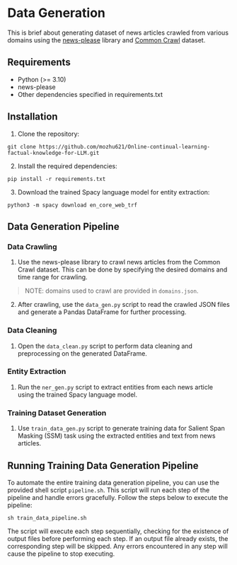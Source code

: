 # Data Generation

This is brief about generating dataset of news articles crawled from various domains using the [news-please](https://github.com/fhamborg/news-please) library and [Common Crawl](https://commoncrawl.org/) dataset. 

## Requirements

- Python (>= 3.10)
- news-please
- Other dependencies specified in requirements.txt

## Installation

1. Clone the repository:
```
git clone https://github.com/mozhu621/Online-continual-learning-factual-knowledge-for-LLM.git
```

2. Install the required dependencies:
```
pip install -r requirements.txt
```

3. Download the trained Spacy language model for entity extraction:
```
python3 -m spacy download en_core_web_trf
```

## Data Generation Pipeline

### Data Crawling

1. Use the news-please library to crawl news articles from the Common Crawl dataset. This can be done by specifying the desired domains and time range for crawling.

> NOTE: domains used to crawl are provided in `domains.json`.

2. After crawling, use the `data_gen.py` script to read the crawled JSON files and generate a Pandas DataFrame for further processing.

### Data Cleaning

1. Open the `data_clean.py` script to perform data cleaning and preprocessing on the generated DataFrame.

### Entity Extraction

1. Run the `ner_gen.py` script to extract entities from each news article using the trained Spacy language model.

### Training Dataset Generation

1. Use `train_data_gen.py` script to generate training data for Salient Span Masking (SSM) task using the extracted entities and text from news articles.


## Running Training Data Generation Pipeline

To automate the entire training data generation pipeline, you can use the provided shell script `pipeline.sh`. This script will run each step of the pipeline and handle errors gracefully. Follow the steps below to execute the pipeline:

```
sh train_data_pipeline.sh
```

The script will execute each step sequentially, checking for the existence of output files before performing each step. If an output file already exists, the corresponding step will be skipped. Any errors encountered in any step will cause the pipeline to stop executing.